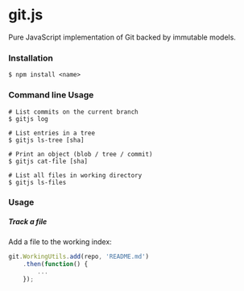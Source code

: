 # git.js

Pure JavaScript implementation of Git backed by immutable models.

### Installation

```
$ npm install <name>
```

### Command line Usage

```
# List commits on the current branch
$ gitjs log

# List entries in a tree
$ gitjs ls-tree [sha]

# Print an object (blob / tree / commit)
$ gitjs cat-file [sha]

# List all files in working directory
$ gitjs ls-files
```

### Usage

##### Track a file

Add a file to the working index:

```js
git.WorkingUtils.add(repo, 'README.md')
    .then(function() {
        ...
    });
```

